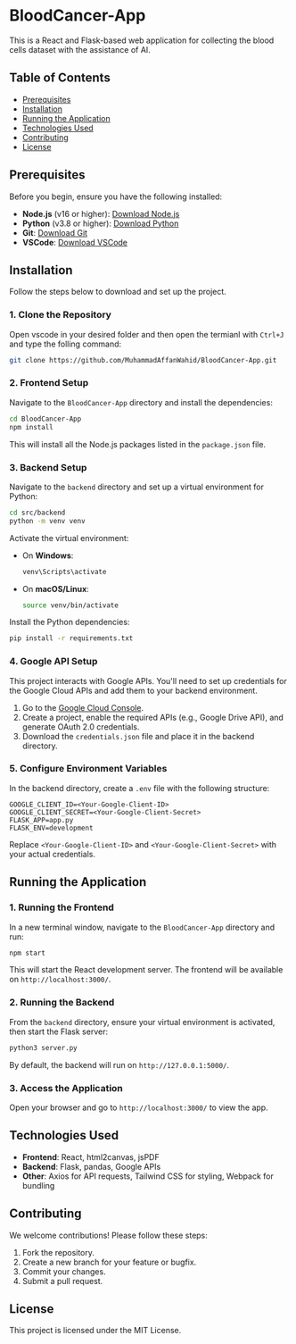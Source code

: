 # BloodCancer-App

This is a React and Flask-based web application for collecting the blood cells dataset with the assistance of AI.

## Table of Contents
- [Prerequisites](#prerequisites)
- [Installation](#installation)
- [Running the Application](#running-the-application)
- [Technologies Used](#technologies-used)
- [Contributing](#contributing)
- [License](#license)

## Prerequisites

Before you begin, ensure you have the following installed:
- **Node.js** (v16 or higher): [Download Node.js](https://nodejs.org/)
- **Python** (v3.8 or higher): [Download Python](https://www.python.org/)
- **Git**: [Download Git](https://git-scm.com/)
- **VSCode**: [Download VSCode](https://code.visualstudio.com/download)

## Installation

Follow the steps below to download and set up the project.

### 1. Clone the Repository

Open vscode in your desired folder and then open the termianl with `Ctrl+J` and type the folling command:

```bash
git clone https://github.com/MuhammadAffanWahid/BloodCancer-App.git
```

### 2. Frontend Setup

Navigate to the `BloodCancer-App` directory and install the dependencies:

```bash
cd BloodCancer-App
npm install
```

This will install all the Node.js packages listed in the `package.json` file.

### 3. Backend Setup

Navigate to the `backend` directory and set up a virtual environment for Python:

```bash
cd src/backend
python -m venv venv
```

Activate the virtual environment:

- On **Windows**:
  ```bash
  venv\Scripts\activate
  ```
- On **macOS/Linux**:
  ```bash
  source venv/bin/activate
  ```

Install the Python dependencies:

```bash
pip install -r requirements.txt
```

### 4. Google API Setup

This project interacts with Google APIs. You'll need to set up credentials for the Google Cloud APIs and add them to your backend environment.

1. Go to the [Google Cloud Console](https://console.cloud.google.com/).
2. Create a project, enable the required APIs (e.g., Google Drive API), and generate OAuth 2.0 credentials.
3. Download the `credentials.json` file and place it in the backend directory.

### 5. Configure Environment Variables

In the backend directory, create a `.env` file with the following structure:

```env
GOOGLE_CLIENT_ID=<Your-Google-Client-ID>
GOOGLE_CLIENT_SECRET=<Your-Google-Client-Secret>
FLASK_APP=app.py
FLASK_ENV=development
```

Replace `<Your-Google-Client-ID>` and `<Your-Google-Client-Secret>` with your actual credentials.

## Running the Application

### 1. Running the Frontend

In a new terminal window, navigate to the `BloodCancer-App` directory and run:

```bash
npm start
```

This will start the React development server. The frontend will be available on `http://localhost:3000/`.


### 2. Running the Backend

From the `backend` directory, ensure your virtual environment is activated, then start the Flask server:

```bash
python3 server.py
```

By default, the backend will run on `http://127.0.0.1:5000/`.


### 3. Access the Application

Open your browser and go to `http://localhost:3000/` to view the app.

## Technologies Used

- **Frontend**: React, html2canvas, jsPDF
- **Backend**: Flask, pandas, Google APIs
- **Other**: Axios for API requests, Tailwind CSS for styling, Webpack for bundling

## Contributing

We welcome contributions! Please follow these steps:

1. Fork the repository.
2. Create a new branch for your feature or bugfix.
3. Commit your changes.
4. Submit a pull request.

## License

This project is licensed under the MIT License.